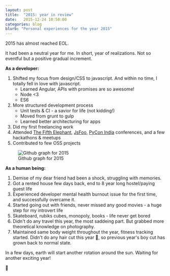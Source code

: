 ```yaml
---
layout: post
title:  "2015: year in review"
date:   2015-12-24 10:50:00
categories: blog
blurb: "Personal experiences for the year 2015"
---
```


2015 has almost reached EOL.

It had been a neutral year for me. In short, year of realizations. Not so eventful but a positive gradual increment.

**As a developer:**

1. Shifted my focus from design/CSS to javascript. And within no time, I totally fell in love with javascript.
    - Learned Angular, APIs with promises are so awesome!
    - Node <3
    - ES6
2. More structured development process
    - Unit tests & CI - a savior for life (not kidding!)
    - Moved from grunt to gulp
    - Learned better architecturing for apps
3. Did my first freelancing work
4. Attended [The Fifth Elephant](https://fifthelephant.in/2015/), [JsFoo](https://jsfoo.in/2015/), [PyCon India](https://in.pycon.org/2015/) conferences, and a few hackathons & meetups
5. Contributed to few OSS projects

<figure>
    <img src="../../assets/img/posts/github_2015.jpg" alt="Github graph for 2015">
    <figcaption>Github graph for 2015</figcaption>
</figure>

**As a human being:**

1. Demise of my dear friend had been a shock, struggling with memories.
2. Got a rented house few days back, end to 8 year long hostel/paying guest life
3. Experienced developer mental health burnout issue for the first time, and successfully overcame it.
4. Started going out with friends, never missed any good movies - a huge step for my introvert life
5. Skateboard, rubiks cubes, monopoly, books - life never get bored
6. Didn't do any travel this year, the most saddeing part. But grabbed more theoretical knowledge on photography.
7. Maintained same body weight throughout the year, fitness tracking started. Didn't do any hair cut this year 💇, so previous year's boy cut has grown back to normal state.


In a few days, earth will start another rotation around the sun. Waiting for another exciting year!

<div class="legible"> 🎉</div>
